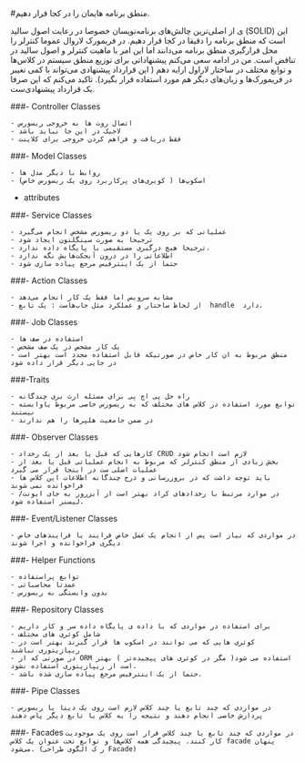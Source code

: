 
#منطق برنامه هایمان را در کجا قرار دهیم.

ی از اصلی‌ترین چالش‌های برنامه‌نویسان خصوصا در رعایت اصول سالید (SOLID) این است که منطق برنامه را دقیقا در کجا قرار دهیم. در فریمورک لاروال عموما کنترلر را محل قرارگیری منطق برنامه می‌دانند اما این امر با ماهیت کنترلر و اصول سالید در تناقض است. من در ادامه سعی می‌کنم پیشنهاداتی برای توزیع منطق سیستم در کلاس‌ها و توابع مختلف در ساختار لاراول ارایه دهم ( این قرارداد پیشنهادی می‌تواند با کمی تغییر در فریمورک‌ها و زبان‌های دیگر هم مورد استفاده قرار بگیرد). تاکید می‌کنم که این صرفا یک قرارداد پیشنهادی‌ست.

###- Controller Classes

    - اتصال روت ها به خروجی ریسورس
    - لاجیک در این جا نباید باشد
    - فقط دریافت و فراهم کردن خروجی برای کلاینت

###- Model Classes

    - روابط با دیگر مدل ها
    - اسکوپ‌ها ( کویری‌های پرکاربرد روی یک ریسورس خاص)
- attributes

###- Service Classes

    - عملیاتی که بر روی یک یا دو ریسورس مشخص انجام می‌گیرد
    - ترجیحا به صورت سینگلتون ایجاد شود
    - ترجیحا هیچ درگیری مستقیمی با پایگاه داده ندارد.
    - اطلاعاتی را در درون آبجکت‌هایش نگه ندارد
    - حتما از یک اینترفیس مرجع پیاده سازی شود

###- Action Classes

    - مشابه سرویس اما فقط یک کار انجام می‌دهد
    - از لحاظ ساختار و عملکرد مثل جاب‌هاست : یک تابع  handle  دارد.

###- Job Classes

    - استفاده در صف ها
    - یک کار مشخص در یک صف مشخص
    - منطق مربوط به ان کار خاص در صورتیکه قابل استفاده مجدد است بهتر است در جایی دیگر قرار داده شود

###-Traits

    - راه حل پی اچ پی برای مسئله ارث بری چندگانه
    - توابع مورد استفاده در کلاس های مختلف که به ریسورس خاصی مربوط یاوابسته نیستند
    - در ضمن جامعیت هلپرها را هم ندارند

###- Observer Classes

    - کارهایی که قبل یا بعد از یک رخداد CRUD لازم است انجام شود
    - بخش زیادی از منطق کنترلر که مربوط به انجام عملیاتی قبل یا بعد از عملیات اصلی ست در اینجا قرار می گیرد
    - باید توجه داشت که در بروزرسانی و درج چندگانه اطلاعات این کلاس ها فراخوانده نمی شوند
    - در موارد مرتبط با رخدادهای کراد بهتر است از آبزرور به جای ایونت/لیسنر استفاده شود.

###- Event/Listener Classes

    - در مواردی که نیاز است پس از انجام یک عمل خاص فرایند یا فرایندهای خاص دیگری فراخوانده و اجرا شوند

###- Helper Functions

    - توابع پراستفاده
    - عمدتا محاسباتی
    - بدون وابستگی به ریسورس

###- Repository Classes

    - برای استفاده در مواردی که با داده ی پایگاه داده سر و کار داریم
    - شامل کوئری های مختلف 
    - کوئری هایی که می توانند در اسکوپ ها قرار گیرند بهتر است در ریپازیتوری نباشند
    - در صورتی که از ORM استفاده می شود( مگر در کوئری های پیچیده‌تر ) بهتر است از ریپازیتوری استفاده نشود.
    - حتما از یک اینترفیس مرجع پیاده سازی شده باشد.

###- Pipe Classes

    - در مواردی که چند تابع یا چند کلاس لازم است روی یک دیتا یا ریسورس پردازش خاصی انجام دهند و نتیجه را به کلاس یا تابع دیگر پاس دهند

###- Facades
`در مواردی که چند تابع یا چند کلاس قرار است روی یک موجودیت کار کنند. پیچیدگی همه کلاس‌ها و توابع تحت عنوان یک کلاس facade پنهان می‌شود. (ر ک الگوی طراحی Facade)
`

